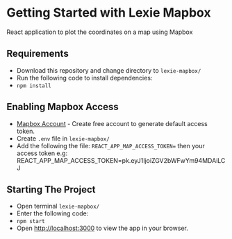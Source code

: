 # Getting Started with Lexie Mapbox

React application to plot the coordinates on a map using Mapbox

## Requirements
- Download this repository and change directory to `lexie-mapbox/`
- Run the following code to install dependencies:
- `npm install`
## Enabling Mapbox Access

- [Mapbox Account](https://account.mapbox.com/) - Create free account to generate default access token.
- Create `.env` file in `lexie-mapbox/`
- Add the following the file:
  `REACT_APP_MAP_ACCESS_TOKEN=` then your access token 
  e.g: REACT_APP_MAP_ACCESS_TOKEN=pk.eyJ1IjoiZGV2bWFwYm94MDAiLCJ

## Starting The Project

- Open terminal `lexie-mapbox/`
- Enter the following code:
- `npm start`
- Open [http://localhost:3000](http://localhost:3000) to view the app in your browser.